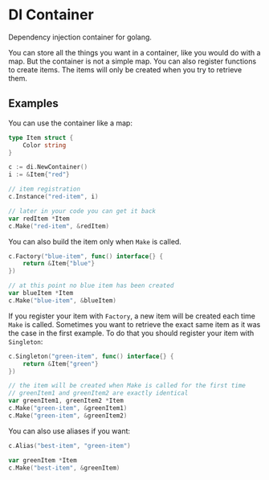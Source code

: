 # DI Container

Dependency injection container for golang.

You can store all the things you want in a container, like you would do with a map. But the container is not a simple map. You can also register functions to create items. The items will only be created when you try to retrieve them.


## Examples

You can use the container like a map:

~~~go
type Item struct {
	Color string
}

c := di.NewContainer()
i := &Item{"red"}

// item registration
c.Instance("red-item", i)

// later in your code you can get it back
var redItem *Item
c.Make("red-item", &redItem)
~~~

You can also build the item only when `Make` is called.

~~~go
c.Factory("blue-item", func() interface{} {
	return &Item{"blue"}
})

// at this point no blue item has been created
var blueItem *Item
c.Make("blue-item", &blueItem)
~~~

If you register your item with `Factory`, a new item will be created each time `Make` is called. Sometimes you want to retrieve the exact same item as it was the case in the first example. To do that you should register your item with `Singleton`:

~~~go
c.Singleton("green-item", func() interface{} {
	return &Item{"green"}
})

// the item will be created when Make is called for the first time
// greenItem1 and greenItem2 are exactly identical
var greenItem1, greenItem2 *Item
c.Make("green-item", &greenItem1)
c.Make("green-item", &greenItem2)
~~~

You can also use aliases if you want:

~~~go
c.Alias("best-item", "green-item")

var greenItem *Item
c.Make("best-item", &greenItem)
~~~


